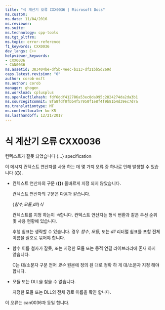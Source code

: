 ```yaml
---
title: "식 계산기 오류 CXX0036 | Microsoft Docs"
ms.custom: 
ms.date: 11/04/2016
ms.reviewer: 
ms.suite: 
ms.technology: cpp-tools
ms.tgt_pltfrm: 
ms.topic: error-reference
f1_keywords: CXX0036
dev_langs: C++
helpviewer_keywords:
- CXX0036
- CAN0036
ms.assetid: 383404be-df5b-4eec-b113-df21bb5d269d
caps.latest.revision: "6"
author: corob-msft
ms.author: corob
manager: ghogen
ms.workload: cplusplus
ms.openlocfilehash: fdf6ddf412786a53ec8da995c2824274da2da3b1
ms.sourcegitcommit: 8fa8fdf0fbb4f57950f1e8f4f9b81b4d39ec7d7a
ms.translationtype: MT
ms.contentlocale: ko-KR
ms.lasthandoff: 12/21/2017
---
```

# <a name="expression-evaluator-error-cxx0036"></a>식 계산기 오류 CXX0036
컨텍스트가 잘못 되었습니다 {...} specification  
  
 이 메시지 컨텍스트 연산자를 사용 하는 데 몇 가지 오류 중 하나로 인해 발생할 수 있습니다 (**{}**).  
  
-   컨텍스트 연산자의 구문 (**{}**) 올바르게 지정 되지 않았습니다.  
  
     컨텍스트 연산자의 구문은 다음과 같습니다.  
  
     {*함수*,*모듈*,*dll*}*식*  
  
     컨텍스트를 지정 하는이 *식*합니다. 컨텍스트 연산자는 형식 변환과 같은 우선 순위 및 사용 현황에 있습니다.  
  
     후행 쉼표는 생략할 수 있습니다. 경우 *함수*, *모듈*, 또는 *dll* 리터럴 쉼표를 포함 전체 이름을 괄호로 묶어야 합니다.  
  
-   함수 이름 철자가 잘못, 또는 지정한 모듈 또는 동적 연결 라이브러리에 존재 하지 않습니다.  
  
     C는 대/소문자 구분 언어 *함수* 원본에 정의 된 대로 정확 하 게 대/소문자 지정 해야 합니다.  
  
-   모듈 또는 DLL을 찾을 수 없습니다.  
  
     지정한 모듈 또는 DLL의 전체 경로 이름을 확인 합니다.  
  
 이 오류는 can0036과 동일 합니다.
